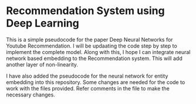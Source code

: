 # Recommendation System using Deep Learning

This is a simple pseudocode for the paper Deep Neural Networks for Youtube Recommendation. I will be updaating the code step by step to implement the complete model. Along with this, I hope I can integrate neural network based embedding to the Recommendation system. This will add another layer of non-linearity.

I have also added the pseudocode for the neural network for entity embedding into this repository. Some changes are needed for the code to work with the files provided. Refer comments in the file to make the necessary changes.

